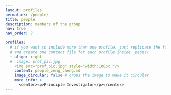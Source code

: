 ```yaml
---
layout: profiles
permalink: /people/
title: people
description: members of the group
nav: true
nav_order: 7

profiles:
  # if you want to include more than one profile, just replicate the following block
  # and create one content file for each profile inside _pages/
  - align: right
  #  image: prof_pic.jpg
    <img src="prof_pic.jpg" style="width:100px;"/>
    content: people_zeng_cheng.md
    image_circular: false # crops the image to make it circular
    more_info: >
      <center><p>Principle Investigator</p></center>
---
```

